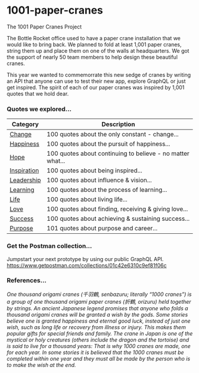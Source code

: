 # 1001-paper-cranes

The 1001 Paper Cranes Project

The Bottle Rocket office used to have a paper crane installation that we would like to bring back. We planned to fold at least 1,001 paper cranes, string them up and place them on one of the walls at headquarters. We got the support of nearly 50 team members to help design these beautiful cranes.

This year we wanted to commemorrate this new sedge of cranes by writing an API that anyone can use to test their new app, explore GraphQL or just get inspired. The spirit of each of our paper cranes was inspired by 1,001 quotes that we hold dear.

###  Quotes we explored...
|Category|Description|
|---|---|
|[Change](https://bottlerocketstudios.com/)|100 quotes about the only constant - change...|
|[Happiness](https://bottlerocketstudios.com/)|100 quotes about the pursuit of happiness...|
|[Hope](https://bottlerocketstudios.com/)|100 quotes about continuing to believe - no matter what...|
|[Inspiration](https://bottlerocketstudios.com/)|100 quotes about being inspired...|
|[Leadership](https://bottlerocketstudios.com/)|100 quotes about influence & vision...|
|[Learning](https://bottlerocketstudios.com/)|100 quotes about the process of learning...|
|[Life](https://bottlerocketstudios.com/)|100 quotes about living life...|
|[Love](https://bottlerocketstudios.com/)|100 quotes about finding, receiving & giving love...|
|[Success](https://bottlerocketstudios.com/)|100 quotes about achieving & sustaining success...|
|[Purpose](https://bottlerocketstudios.com/)|101 quotes about purpose and career...|

###  Get the Postman collection...
Jumpstart your next prototype by using our public GraphQL API. 
https://www.getpostman.com/collections/01c42e6310c9ef81f06c

###  References...
_One thousand origami cranes (千羽鶴, senbazuru; literally “1000 cranes”) is a group of one thousand origami paper cranes (折鶴, orizuru) held together by strings. An ancient Japanese legend promises that anyone who folds a thousand origami cranes will be granted a wish by the gods. Some stories believe one is granted happiness and eternal good luck, instead of just one wish, such as long life or recovery from illness or injury. This makes them popular gifts for special friends and family. The crane in Japan is one of the mystical or holy creatures (others include the dragon and the tortoise) and is said to live for a thousand years: That is why 1000 cranes are made, one for each year. In some stories it is believed that the 1000 cranes must be completed within one year and they must all be made by the person who is to make the wish at the end._

